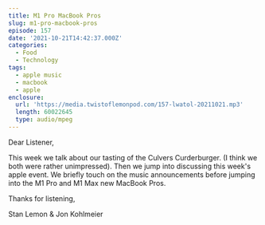 ```yaml
---
title: M1 Pro MacBook Pros
slug: m1-pro-macbook-pros
episode: 157
date: '2021-10-21T14:42:37.000Z'
categories:
  - Food
  - Technology
tags:
  - apple music
  - macbook
  - apple
enclosure:
  url: 'https://media.twistoflemonpod.com/157-lwatol-20211021.mp3'
  length: 60022645
  type: audio/mpeg
---
```


Dear Listener,

This week we talk about our tasting of the Culvers Curderburger. (I think we both were rather unimpressed). Then we jump into discussing this week's apple event. We briefly touch on the music announcements before jumping into the M1 Pro and M1 Max new MacBook Pros.

Thanks for listening,

Stan Lemon & Jon Kohlmeier
